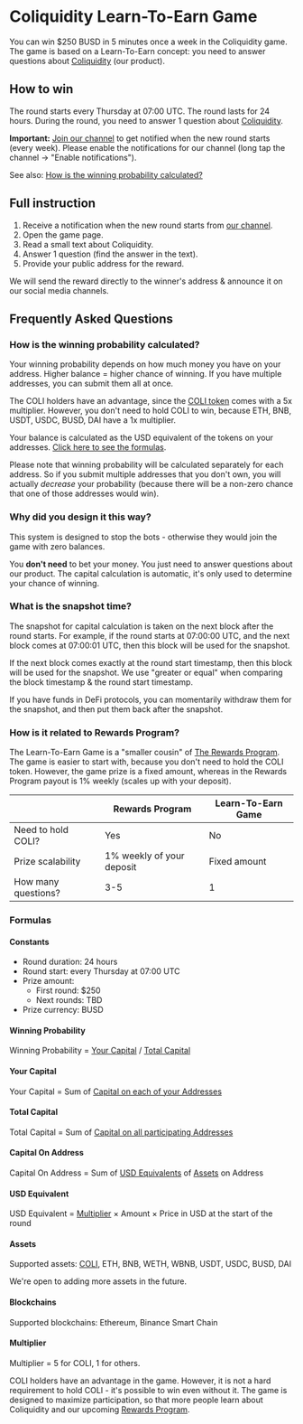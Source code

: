# Coliquidity Learn-To-Earn Game

You can win $250 BUSD in 5 minutes once a week in the Coliquidity game. The game is based on a Learn-To-Earn concept: you need to answer questions about [Coliquidity](../WhatIsColiquidity.md) (our product).

## How to win

The round starts every Thursday at 07:00 UTC. The round lasts for 24 hours. During the round, you need to answer 1 question about [Coliquidity](../WhatIsColiquidity.md).

**Important:** [Join our channel](https://t.me/ColiquidityAnnouncements) to get notified when the new round starts (every week). Please enable the notifications for our channel (long tap the channel -> "Enable notifications").

See also: [How is the winning probability calculated?](#how-is-the-winning-probability-calculated)

## Full instruction

1. Receive a notification when the new round starts from [our channel](https://t.me/ColiquidityAnnouncements).
2. Open the game page.
3. Read a small text about Coliquidity.
4. Answer 1 question (find the answer in the text).
5. Provide your public address for the reward.

We will send the reward directly to the winner's address & announce it on our social media channels.

## Frequently Asked Questions

### How is the winning probability calculated?

Your winning probability depends on how much money you have on your address. Higher balance = higher chance of winning. If you have multiple addresses, you can submit them all at once.

The COLI holders have an advantage, since the [COLI token](../COLI/Summary.md) comes with a 5x multiplier. However, you don't need to hold COLI to win, because ETH, BNB, USDT, USDC, BUSD, DAI have a 1x multiplier.

Your balance is calculated as the USD equivalent of the tokens on your addresses. [Click here to see the formulas](#formulas).

Please note that winning probability will be calculated separately for each address. So if you submit multiple addresses that you don't own, you will actually _decrease_ your probability (because there will be a non-zero chance that one of those addresses would win).

### Why did you design it this way?

This system is designed to stop the bots - otherwise they would join the game with zero balances.

You **don't need** to bet your money. You just need to answer questions about our product. The capital calculation is automatic, it's only used to determine your chance of winning.

### What is the snapshot time?

The snapshot for capital calculation is taken on the next block after the round starts. For example, if the round starts at 07:00:00 UTC, and the next block comes at 07:00:01 UTC, then this block will be used for the snapshot.

If the next block comes exactly at the round start timestamp, then this block will be used for the snapshot. We use "greater or equal" when comparing the block timestamp & the round start timestamp.

If you have funds in DeFi protocols, you can momentarily withdraw them for the snapshot, and then put them back after the snapshot.

### How is it related to Rewards Program?

The Learn-To-Earn Game is a "smaller cousin" of [The Rewards Program](../Rewards/Summary.md). The game is easier to start with, because you don't need to hold the COLI token. However, the game prize is a fixed amount, whereas in the Rewards Program payout is 1% weekly (scales up with your deposit).

|                     | Rewards Program           | Learn-To-Earn Game    |
|---------------------|---------------------------|-----------------------|
| Need to hold COLI?  | Yes                       | No                    |
| Prize scalability   | 1% weekly of your deposit | Fixed amount          |
| How many questions? | 3-5                       | 1                     |

### Formulas

#### Constants

* Round duration: 24 hours
* Round start: every Thursday at 07:00 UTC
* Prize amount:
  * First round: $250
  * Next rounds: TBD
* Prize currency: BUSD

#### Winning Probability

Winning Probability = [Your Capital](#your-capital) / [Total Capital](#total-capital)

#### Your Capital

Your Capital = Sum of [Capital on each of your Addresses](#capital-on-address)

#### Total Capital

Total Capital = Sum of [Capital on all participating Addresses](#capital-on-address)

#### Capital On Address

Capital On Address = Sum of [USD Equivalents](#usd-equivalent) of [Assets](#assets) on Address

#### USD Equivalent

USD Equivalent = [Multiplier](#multiplier) × Amount × Price in USD at the start of the round

#### Assets

Supported assets: [COLI](../COLI/Summary.md), ETH, BNB, WETH, WBNB, USDT, USDC, BUSD, DAI

We're open to adding more assets in the future.

#### Blockchains

Supported blockchains: Ethereum, Binance Smart Chain

#### Multiplier

Multiplier = 5 for COLI, 1 for others.

COLI holders have an advantage in the game. However, it is not a hard requirement to hold COLI - it's possible to win even without it. The game is designed to maximize participation, so that more people learn about Coliquidity and our upcoming [Rewards Program](../Rewards/Summary.md).
